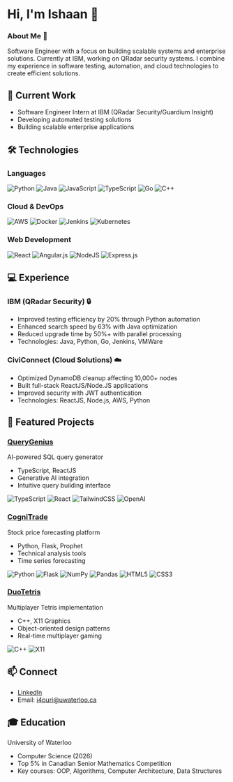 # Hi, I'm Ishaan 👋

### About Me 🎯
Software Engineer with a focus on building scalable systems and enterprise solutions. Currently at IBM, working on QRadar security systems. I combine my experience in software testing, automation, and cloud technologies to create efficient solutions.

## 🔨 Current Work
- Software Engineer Intern at IBM (QRadar Security/Guardium Insight)
- Developing automated testing solutions
- Building scalable enterprise applications

## 🛠️ Technologies

### Languages
![Python](https://img.shields.io/badge/python-3670A0?style=for-the-badge&logo=python&logoColor=ffdd54)
![Java](https://img.shields.io/badge/java-%23ED8B00.svg?style=for-the-badge&logo=openjdk&logoColor=white)
![JavaScript](https://img.shields.io/badge/javascript-%23323330.svg?style=for-the-badge&logo=javascript&logoColor=%23F7DF1E)
![TypeScript](https://img.shields.io/badge/typescript-%23007ACC.svg?style=for-the-badge&logo=typescript&logoColor=white)
![Go](https://img.shields.io/badge/go-%2300ADD8.svg?style=for-the-badge&logo=go&logoColor=white)
![C++](https://img.shields.io/badge/c++-%2300599C.svg?style=for-the-badge&logo=c%2B%2B&logoColor=white)

### Cloud & DevOps
![AWS](https://img.shields.io/badge/AWS-%23FF9900.svg?style=for-the-badge&logo=amazon-aws&logoColor=white)
![Docker](https://img.shields.io/badge/docker-%230db7ed.svg?style=for-the-badge&logo=docker&logoColor=white)
![Jenkins](https://img.shields.io/badge/jenkins-%232C5263.svg?style=for-the-badge&logo=jenkins&logoColor=white)
![Kubernetes](https://img.shields.io/badge/kubernetes-%23326ce5.svg?style=for-the-badge&logo=kubernetes&logoColor=white)

### Web Development
![React](https://img.shields.io/badge/react-%2320232a.svg?style=for-the-badge&logo=react&logoColor=%2361DAFB)
![Angular.js](https://img.shields.io/badge/angular.js-%23E23237.svg?style=for-the-badge&logo=angularjs&logoColor=white)
![NodeJS](https://img.shields.io/badge/node.js-6DA55F?style=for-the-badge&logo=node.js&logoColor=white)
![Express.js](https://img.shields.io/badge/express.js-%23404d59.svg?style=for-the-badge&logo=express&logoColor=%2361DAFB)

## 💻 Experience

### IBM (QRadar Security) 🔒
- Improved testing efficiency by 20% through Python automation
- Enhanced search speed by 63% with Java optimization
- Reduced upgrade time by 50%+ with parallel processing
- Technologies: Java, Python, Go, Jenkins, VMWare

### CiviConnect (Cloud Solutions) ☁️
- Optimized DynamoDB cleanup affecting 10,000+ nodes
- Built full-stack ReactJS/Node.JS applications
- Improved security with JWT authentication
- Technologies: ReactJS, Node.js, AWS, Python

## 🚀 Featured Projects

### [QueryGenius](https://github.com/IshaanPuri/QueryGenius)
AI-powered SQL query generator
- TypeScript, ReactJS
- Generative AI integration
- Intuitive query building interface

![TypeScript](https://img.shields.io/badge/typescript-%23007ACC.svg?style=for-the-badge&logo=typescript&logoColor=white)
![React](https://img.shields.io/badge/react-%2320232a.svg?style=for-the-badge&logo=react&logoColor=%2361DAFB)
![TailwindCSS](https://img.shields.io/badge/tailwindcss-%2338B2AC.svg?style=for-the-badge&logo=tailwind-css&logoColor=white)
![OpenAI](https://img.shields.io/badge/OpenAI-412991.svg?style=for-the-badge&logo=OpenAI&logoColor=white)

### [CogniTrade](https://github.com/IshaanPuri/CogniTrade)
Stock price forecasting platform
- Python, Flask, Prophet
- Technical analysis tools
- Time series forecasting

![Python](https://img.shields.io/badge/python-3670A0?style=for-the-badge&logo=python&logoColor=ffdd54)
![Flask](https://img.shields.io/badge/flask-%23000.svg?style=for-the-badge&logo=flask&logoColor=white)
![NumPy](https://img.shields.io/badge/numpy-%23013243.svg?style=for-the-badge&logo=numpy&logoColor=white)
![Pandas](https://img.shields.io/badge/pandas-%23150458.svg?style=for-the-badge&logo=pandas&logoColor=white)
![HTML5](https://img.shields.io/badge/html5-%23E34F26.svg?style=for-the-badge&logo=html5&logoColor=white)
![CSS3](https://img.shields.io/badge/css3-%231572B6.svg?style=for-the-badge&logo=css3&logoColor=white)

### [DuoTetris](https://github.com/IshaanPuri/DuoTetris)
Multiplayer Tetris implementation
- C++, X11 Graphics
- Object-oriented design patterns
- Real-time multiplayer gaming

![C++](https://img.shields.io/badge/c++-%2300599C.svg?style=for-the-badge&logo=c%2B%2B&logoColor=white)
![X11](https://img.shields.io/badge/X11-%23FF0000.svg?style=for-the-badge&logo=x11&logoColor=white)

## 📫 Connect
- [LinkedIn](https://linkedin.com/in/IshaanPuri)
- Email: i4puri@uwaterloo.ca

## 🎓 Education
University of Waterloo
- Computer Science (2026)
- Top 5% in Canadian Senior Mathematics Competition
- Key courses: OOP, Algorithms, Computer Architecture, Data Structures

